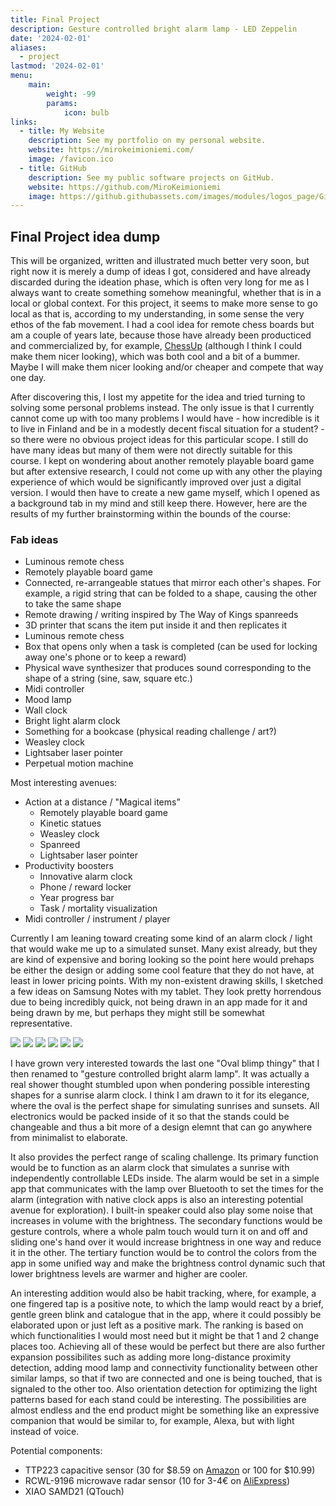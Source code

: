 ```yaml
---
title: Final Project
description: Gesture controlled bright alarm lamp - LED Zeppelin
date: '2024-02-01'
aliases:
  - project
lastmod: '2024-02-01'
menu:
    main: 
        weight: -99
        params:
            icon: bulb
links:
  - title: My Website
    description: See my portfolio on my personal website.
    website: https://mirokeimioniemi.com/
    image: /favicon.ico
  - title: GitHub
    description: See my public software projects on GitHub.
    website: https://github.com/MiroKeimioniemi
    image: https://github.githubassets.com/images/modules/logos_page/GitHub-Mark.png
---
```


## Final Project idea dump

This will be organized, written and illustrated much better very soon, but right now it is merely a dump of ideas I got, considered and have already discarded during the ideation phase, which is often very long for me as I always want to create something somehow meaningful, whether that is in a local or global context. For this project, it seems to make more sense to go local as that is, according to my understanding, in some sense the very ethos of the fab movement. I had a cool idea for remote chess boards but am a couple of years late, because those have already been producticed and commercialized by, for example, [ChessUp](https://playchessup.com/en-eu) (although I think I could make them nicer looking), which was both cool and a bit of a bummer. Maybe I will make them nicer looking and/or cheaper and compete that way one day.

After discovering this, I lost my appetite for the idea and tried turning to solving some personal problems instead. The only issue is that I currently cannot come up with too many problems I would have - how incredible is it to live in Finland and be in a modestly decent fiscal situation for a student? - so there were no obvious project ideas for this particular scope. I still do have many ideas but many of them were not directly suitable for this course. I kept on wondering about another remotely playable board game but after extensive research, I could not come up with any other the playing experience of which would be significantly improved over just a digital version. I would then have to create a new game myself, which I opened as a background tab in my mind and still keep there. However, here are the results of my further brainstorming within the bounds of the course:

### Fab ideas
- Luminous remote chess
- Remotely playable board game
- Connected, re-arrangeable statues that mirror each other's shapes. For example, a rigid string that can be folded to a shape, causing the other to take the same shape
- Remote drawing / writing inspired by The Way of Kings spanreeds
- 3D printer that scans the item put inside it and then replicates it
- Luminous remote chess
- Box that opens only when a task is completed (can be used for locking away one's phone or to keep a reward)
- Physical wave synthesizer that produces sound corresponding to the shape of a string (sine, saw, square etc.)
- Midi controller
- Mood lamp
- Wall clock
- Bright light alarm clock
- Something for a bookcase (physical reading challenge / art?)
- Weasley clock
- Lightsaber laser pointer
- Perpetual motion machine

Most interesting avenues:

- Action at a distance / "Magical items”
    - Remotely playable board game
    - Kinetic statues
    - Weasley clock
    - Spanreed
    - Lightsaber laser pointer
- Productivity boosters
    - Innovative alarm clock
    - Phone / reward locker
    - Year progress bar
    - Task / mortality visualization
- Midi controller / instrument / player

Currently I am leaning toward creating some kind of an alarm clock / light that would wake me up to a simulated sunset. Many exist already, but they are kind of expensive and boring looking so the point here would prehaps be either the design or adding some cool feature that they do not have, at least in lower pricing points. With my non-existent drawing skills, I sketched a few ideas on Samsung Notes with my tablet. They look pretty horrendous due to being incredibly quick, not being drawn in an app made for it and being drawn by me, but perhaps they might still be somewhat representative.

![](sketch-1.webp)
![](sketch-2.webp)
![](sketch-3.webp)
![](sketch-4.webp)
![](sketch-5.webp)
![](sketch-6.webp)

I have grown very interested towards the last one "Oval blimp thingy" that I then renamed to "gesture controlled bright alarm lamp". It was actually a real shower thought stumbled upon when pondering possible interesting shapes for a sunrise alarm clock. I think I am drawn to it for its elegance, where the oval is the perfect shape for simulating sunrises and sunsets. All electronics would be packed inside of it so that the stands could be changeable and thus a bit more of a design elemnt that can go anywhere from minimalist to elaborate. 

It also provides the perfect range of scaling challenge. Its primary function would be to function as an alarm clock that simulates a sunrise with independently controllable LEDs inside. The alarm would be set in a simple app that communicates with the lamp over Bluetooth to set the times for the alarm (integration with native clock apps is also an interesting potential avenue for exploration). I built-in speaker could also play some noise that increases in volume with the brightness. The secondary functions would be gesture controls, where a whole palm touch would turn it on and off and sliding one's hand over it would increase brightness in one way and reduce it in the other. The tertiary function would be to control the colors from the app in some unified way and make the brightness control dynamic such that lower brightness levels are warmer and higher are cooler.

An interesting addition would also be habit tracking, where, for example, a one fingered tap is a positive note, to which the lamp would react by a brief, gentle green blink and catalogue that in the app, where it could possibly be elaborated upon or just left as a positive mark. The ranking is based on which functionalities I would most need but it might be that 1 and 2 change places too. Achieving all of these would be perfect but there are also further expansion possibilites such as adding more long-distance proximity detection, adding mood lamp and connectivity functionality between other similar lamps, so that if two are connected and one is being touched, that is signaled to the other too. Also orientation detection for optimizing the light patterns based for each stand could be interesting. The possibilities are almost endless and the end product might be something like an expressive companion that would be similar to, for example, Alexa, but with light instead of voice.

Potential components:

- TTP223 capacitive sensor (30 for $8.59 on [Amazon](https://www.amazon.com/ALAMSCN-TTP223-Capacitive-Locking-Arduino/dp/B0BJDJP1ZR?th=1) or 100 for $10.99)
- RCWL-9196 microwave radar sensor (10 for 3-4€ on [AliExpress](https://www.aliexpress.com/item/1005004991510841.html?spm=a2g0o.detail.pcDetailTopMoreOtherSeller.2.293ey2yqy2yqlE&gps-id=pcDetailTopMoreOtherSeller&scm=1007.40050.354490.0&scm_id=1007.40050.354490.0&scm-url=1007.40050.354490.0&pvid=dc574ca4-b32f-4aac-8885-e2c47e0f1d27&_t=gps-id:pcDetailTopMoreOtherSeller,scm-url:1007.40050.354490.0,pvid:dc574ca4-b32f-4aac-8885-e2c47e0f1d27,tpp_buckets:668%232846%238114%231999&pdp_npi=4%40dis%21EUR%210.36%210.28%21%21%210.38%210.30%21%40210318c317070893569726894eab04%2112000031266085716%21rec%21FI%21%21AB&utparam-url=scene%3ApcDetailTopMoreOtherSeller%7Cquery_from%3A))
- XIAO SAMD21 (QTouch)






























